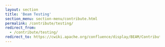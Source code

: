 ```yaml
---
layout: section
title: 'Beam Testing'
section_menu: section-menu/contribute.html
permalink: /contribute/testing/
redirect_from:
  - /contribute/testing/
redirect_to: https://cwiki.apache.org/confluence/display/BEAM/Contribution+Testing+Guide
---
```

<!--
Licensed under the Apache License, Version 2.0 (the "License");
you may not use this file except in compliance with the License.
You may obtain a copy of the License at
http://www.apache.org/licenses/LICENSE-2.0
Unless required by applicable law or agreed to in writing, software
distributed under the License is distributed on an "AS IS" BASIS,
WITHOUT WARRANTIES OR CONDITIONS OF ANY KIND, either express or implied.
See the License for the specific language governing permissions and
limitations under the License.
-->